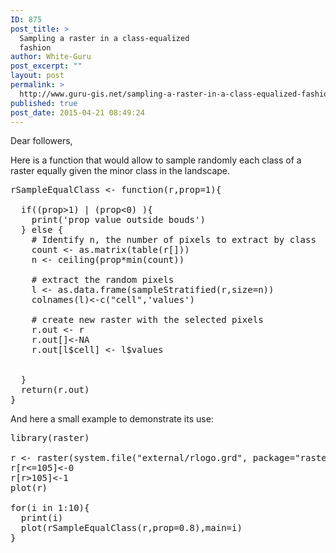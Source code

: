 ```yaml
---
ID: 875
post_title: >
  Sampling a raster in a class-equalized
  fashion
author: White-Guru
post_excerpt: ""
layout: post
permalink: >
  http://www.guru-gis.net/sampling-a-raster-in-a-class-equalized-fashion/
published: true
post_date: 2015-04-21 08:49:24
---
```

Dear followers,

Here is a function that would allow to sample randomly each class of a raster equally given the minor class in the landscape.

<pre lang='rsplus'>
rSampleEqualClass <- function(r,prop=1){
  
  if((prop>1) | (prop<0) ){
    print('prop value outside bouds')
  } else {
    # Identify n, the number of pixels to extract by class
    count <- as.matrix(table(r[]))
    n <- ceiling(prop*min(count))
    
    # extract the random pixels
    l <- as.data.frame(sampleStratified(r,size=n))
    colnames(l)<-c("cell",'values')
    
    # create new raster with the selected pixels
    r.out <- r
    r.out[]<-NA
    r.out[l$cell] <- l$values
    
   
  }
  return(r.out)
}
</pre>

And here a small example to demonstrate its use:

<pre lang='rsplus'>
library(raster)

r <- raster(system.file("external/rlogo.grd", package="raster"))
r[r<=105]<-0
r[r>105]<-1
plot(r)

for(i in 1:10){
  print(i)
  plot(rSampleEqualClass(r,prop=0.8),main=i)
}
</pre>